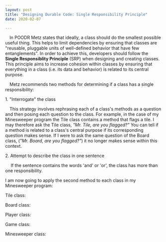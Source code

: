 ```yaml
---
layout: post
title: "Designing Durable Code: Single Responsibility Principle"
date: 2020-02-07

---
```


<p>&emsp;In POODR Metz states that ideally, a class should do the smallest possible useful thing. This helps to limit dependencies by ensuring that classes are "reusable, pluggable units of well-defined behavior that have few entanglements". In order to achieve this, developers should follow the <b>Single Responsiblity Principle</b> (SRP) when designing and creating classes. This principle aims to increase cohesion within classes by ensuring that everything in a class (i.e. its data and behavior) is related to its central purpose.</p>

<p>&emsp;Metz recommends two methods for determining if a class has a single responsibility:</p>
<p>1. "Interrogate" the class</p>
<p>&emsp;This strategy involves rephrasing each of a class's methods as a question and then posing each question to the class. For example, in the case of my Minesweeper program the Tile class contains a method that flags a tile. I may therefore ask the Tile class, <em>"Mr. Tile, are you flagged?"</em> You can tell if a method is related to a class's central purpose if its corresponding question makes sense. If I were to ask the same question of the Board class, (<em>"Mr. Board, are you flagged?"</em>) it no longer makes sense within this context.
<p>2. Attempt to describe the class in one sentence</p>
<p>&emsp; If the sentence contains the words 'and' or 'or', the class has more than one responsibility.</p>

<p>I am now going to apply the second method to each class in my Minesweeper program:</p>

<p>Tile class:</p>
<p>Board class:</p>
<p>Player class:</p>
<p>Game class:</p>
<p>Minesweeper class:</p>
